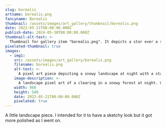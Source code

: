 ```yaml
---
slug: borealis
artname: borealis.png
fancyname: Borealis
thumbnail: /assets/images/art_gallery/thumbnail/borealis.png
date: 2022-05-21T00:00:00.000Z
publish-date: 2024-05-30T00:00:00.000Z
thumbnail-alt-text: >-
  Thumbnail for gallery item "borealis.png". It depicts a star over a snowy forest at night.
pixelated-thumbnail: true
images:
  - img1:
    src: /assets/images/art_gallery/borealis.png
    filename: borealis.png
    alt-text: >-
      A pixel art piece depicting a snowy landscape at night with a star in the sky.
    image-description: >-
      A landscape pixel art of a clearing in a snowy forest at night. Green and purple shapes resembling auroras are visible in the sky, apparently emanating from a distant yet visible star. Two footprint tracks can be seen side by side in the thick snow. On the left, a fallen tree trunk can be seen.
    width: 960
    height: 540
    date: 2022-05-21T00:00:00.000Z
    pixelated: true
---
```

<p>
	A little landscape piece. I intended for it to have a sketchy look but it got more polished as I went on.
</p>
